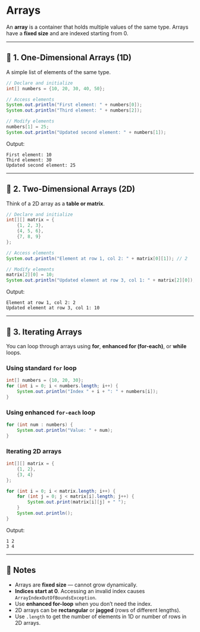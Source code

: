 # Arrays

An **array** is a container that holds multiple values of the same type.
Arrays have a **fixed size** and are indexed starting from 0.

---

## 🔹 1. One-Dimensional Arrays (1D)

A simple list of elements of the same type.

```java
// Declare and initialize
int[] numbers = {10, 20, 30, 40, 50};

// Access elements
System.out.println("First element: " + numbers[0]);
System.out.println("Third element: " + numbers[2]);

// Modify elements
numbers[1] = 25;
System.out.println("Updated second element: " + numbers[1]);
```

Output:

```
First element: 10
Third element: 30
Updated second element: 25
```

---

## 🔹 2. Two-Dimensional Arrays (2D)

Think of a 2D array as a **table or matrix**.

```java
// Declare and initialize
int[][] matrix = {
    {1, 2, 3},
    {4, 5, 6},
    {7, 8, 9}
};

// Access elements
System.out.println("Element at row 1, col 2: " + matrix[0][1]); // 2

// Modify elements
matrix[2][0] = 10;
System.out.println("Updated element at row 3, col 1: " + matrix[2][0]);
```

Output:

```
Element at row 1, col 2: 2
Updated element at row 3, col 1: 10
```

---

## 🔹 3. Iterating Arrays

You can loop through arrays using **for**, **enhanced for (for-each)**, or **while** loops.

### Using standard `for` loop

```java
int[] numbers = {10, 20, 30};
for (int i = 0; i < numbers.length; i++) {
    System.out.println("Index " + i + ": " + numbers[i]);
}
```

### Using enhanced `for-each` loop

```java
for (int num : numbers) {
    System.out.println("Value: " + num);
}
```

### Iterating 2D arrays

```java
int[][] matrix = {
    {1, 2},
    {3, 4}
};

for (int i = 0; i < matrix.length; i++) {
    for (int j = 0; j < matrix[i].length; j++) {
        System.out.print(matrix[i][j] + " ");
    }
    System.out.println();
}
```

Output:

```
1 2
3 4
```

---

## 🔑 Notes

* Arrays are **fixed size** — cannot grow dynamically.
* **Indices start at 0**. Accessing an invalid index causes `ArrayIndexOutOfBoundsException`.
* Use **enhanced for-loop** when you don’t need the index.
* 2D arrays can be **rectangular** or **jagged** (rows of different lengths).
* Use `.length` to get the number of elements in 1D or number of rows in 2D arrays.
